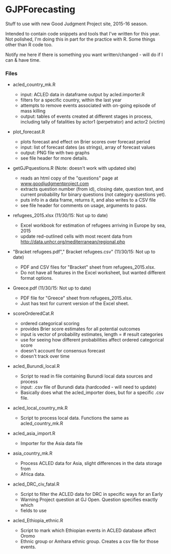 # GJPForecasting
Stuff to use with new Good Judgment Project site, 2015-16 season.

Intended to contain code snippets and tools that I've written for this year.  Not polished, I'm doing this in part for the practice with R.  Some things other than R code too.

Notify me here if there is something you want written/changed - will do if I can & have time.

### Files
* acled_country_mk.R
     + input: ACLED data in dataframe output by acled.importer.R 
     + filters for a specific country, within the last year
     + attempts to remove events associated with on-going episode of mass killing
     + output: tables of events created at different stages in process, including
tally of fatalities by actor1 (perpetrator) and actor2 (victim)

* plot_forecast.R
     + plots forecast and effect on Brier scores over forecast period
     + input: list of forecast dates (as strings), array of forecast values
     + output: PNG file with two graphs
     + see file header for more details.
     
* getGJPquestions.R (Note: doesn't work with updated site)
     + reads an html copy of the "questions" page at www.goodjudgmentproject.com
     + extracts question number (from id), closing date, question text, and current probability for binary questions (not category questions yet).
     + puts info in a data frame, returns it, and also writes to a CSV file
     + see file header for comments on usage, arguments to pass.
     
* refugees_2015.xlsx (11/30/15: Not up to date)
     + Excel workbook for estimation of refugees arriving in Europe by sea, 2015
     + update red-outlined cells with most recent data from http://data.unhcr.org/mediterranean/regional.php

* "Bracket refugees.pdf"," Bracket refugees.csv" (11/30/15: Not up to date)
     + PDF and CSV files for "Bracket" sheet from refugees_2015.xlsx.
     + Do not have all features in the Excel worksheet, but wanted different format options.
     
* Greece.pdf (11/30/15: Not up to date)
     + PDF file for "Greece" sheet from refugees_2015.xlsx.  
     + Just has text for current version of the Excel sheet.
     
* scoreOrderedCat.R
     + ordered categorical scoring
     + provides Brier score estimates for all potential outcomes
     + input is vector of probability estimates, length = # result categories
     + use for seeing how different probabilities affect ordered categorical score
     + doesn't account for consensus forecast
     + doesn't track over time
     
* acled_Burundi_local.R
     + Script to read in file containing Burundi local data sources and process
     + input: .csv file of Burundi data (hardcoded - will need to update)
     + Basically does what the acled_importer does, but for a specific .csv file.
     
* acled_local_country_mk.R
     + Script to process local data.  Functions the same as acled_country_mk.R
     
* acled_asia_import.R
     + Importer for the Asia data file
     
* asia_country_mk.R
     + Process ACLED data for Asia, slight differences in the data storage from 
     + Africa data.
     
* acled_DRC_civ_fatal.R
     + Script to filter the ACLED data for DRC in specific ways for an Early
     + Warning Project question at GJ Open.  Question specifies exactly which
     + fields to use
     
* acled_Ethiopia_ethnic.R
     + Script to mark which Ethiopian events in ACLED database affect Oromo 
     + Ethnic group or Amhara ethnic group.  Creates a csv file for those events.
     
     


